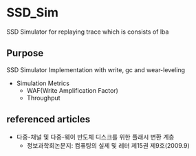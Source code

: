 # SSD_Sim
SSD Simulator for replaying trace which is consists of lba

## Purpose
SSD Simulator Implementation with write, gc and wear-leveling
- Simulation Metrics
    - WAF(Write Amplification Factor)
    - Throughput

## referenced articles
- 다중-채널 및 다중-웨이 반도체 디스크를 위한 플래시 변환 계층
    - 정보과학회논문지: 컴퓨팅의 실제 및 레터 제15권 제9호(2009.9)